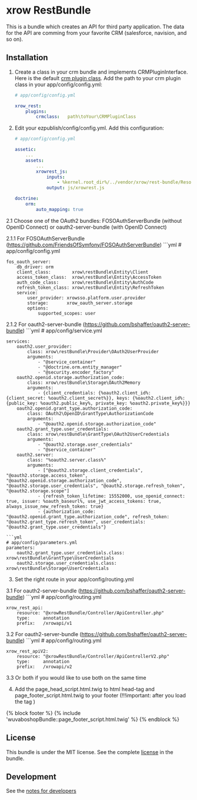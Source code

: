 xrow RestBundle
====================

This is a bundle which creates an API for third party application. The data for the API are comming from your favorite CRM (salesforce, navision, and so on).

## Installation

1. Create a class in your crm bundle and implements CRMPluginInterface. Here is the default [crm plugin class](https://github.com/xrowgmbh/rest-bundle/blob/master/CRM/CRMPlugin.php). Add the path to your crm plugin class in your app/config/config.yml:
    ```yml
    # app/config/config.yml

    xrow_rest:
        plugins:
            crmclass:   path\toYour\CRMPluginClass

2. Edit your ezpublish/config/config.yml. Add this configuration:
    ```yml
    # app/config/config.yml

    assetic:
        ...
        assets:
            ...
            xrowrest_js:
                inputs:
                    - %kernel.root_dir%/../vendor/xrow/rest-bundle/Resources/public/js/xrowrest.js
                output: js/xrowrest.js

    doctrine:
        orm:
            auto_mapping: true

2.1 Choose one of the OAuth2 bundles: FOSOAuthServerBundle (without OpenID Connect) or oauth2-server-bundle (with OpenID Connect)

2.1.1 For FOSOAuthServerBundle (https://github.com/FriendsOfSymfony/FOSOAuthServerBundle)
    ```yml
    # app/config/config.yml

    fos_oauth_server:
        db_driver: orm
        client_class:        xrow\restBundle\Entity\Client
        access_token_class:  xrow\restBundle\Entity\AccessToken
        auth_code_class:     xrow\restBundle\Entity\AuthCode
        refresh_token_class: xrow\restBundle\Entity\RefreshToken
        service:
            user_provider: xrowsso.platform.user.provider
            storage:       xrow_oauth_server.storage
            options:
                supported_scopes: user

2.1.2 For oauth2-server-bundle (https://github.com/bshaffer/oauth2-server-bundle)
    ```yml
    # app/config/service.yml

    services:
        oauth2.user_provider:
            class: xrow\restBundle\Provider\OAuth2UserProvider
            arguments:
                - "@service_container"
                - "@doctrine.orm.entity_manager"
                - "@security.encoder_factory"
        oauth2.openid.storage.authorization_code:
            class: xrow\restBundle\Storage\OAuth2Memory
            arguments:
                - {client_credentials: {%oauth2.client_id%: {client_secret: %oauth2.client_secret%}}, keys: {%oauth2.client_id%: {public_key: %oauth2.public_key%, private_key: %oauth2.private_key%}}}
        oauth2.openid.grant_type.authorization_code:
            class: OAuth2\OpenID\GrantType\AuthorizationCode
            arguments:
                - "@oauth2.openid.storage.authorization_code"
        oauth2.grant_type.user_credentials:
            class: xrow\restBundle\GrantType\OAuth2UserCredentials
            arguments:
                - "@oauth2.storage.user_credentials"
                - "@service_container"
        oauth2.server:
            class: "%oauth2.server.class%"
            arguments:
                - ["@oauth2.storage.client_credentials", "@oauth2.storage.access_token", "@oauth2.openid.storage.authorization_code", "@oauth2.storage.user_credentials", "@oauth2.storage.refresh_token", "@oauth2.storage.scope"]
                - {refresh_token_lifetime: 15552000, use_openid_connect: true, issuer: %oauth_baseurl%, use_jwt_access_tokens: true, always_issue_new_refresh_token: true}
                - {authorization_code: "@oauth2.openid.grant_type.authorization_code", refresh_token: "@oauth2.grant_type.refresh_token", user_credentials: "@oauth2.grant_type.user_credentials"}

    ```yml
    # app/config/parameters.yml
    parameters:
        oauth2.grant_type.user_credentials.class: xrow\restBundle\GrantType\UserCredentials
        oauth2.storage.user_credentials.class: xrow\restBundle\Storage\UserCredentials

3. Set the right route in your app/config/routing.yml

3.1 For oauth2-server-bundle (https://github.com/bshaffer/oauth2-server-bundle)
    ```yml
    # app/config/routing.yml

    xrow_rest_api:
        resource: "@xrowRestBundle/Controller/ApiController.php"
        type:     annotation
        prefix:   /xrowapi/v1

3.2 For oauth2-server-bundle (https://github.com/bshaffer/oauth2-server-bundle)
    ```yml
    # app/config/routing.yml

    xrow_rest_apiV2:
        resource: "@xrowRestBundle/Controller/ApiControllerV2.php"
        type:     annotation
        prefix:   /xrowapi/v2

3.3 Or both if you would like to use both on the same time

4. Add the page_head_script.html.twig to html head-tag and page_footer_script.html.twig to your footer (!!!important: after you load the tag <angular-sso-login-app>)

{% block footer %}
    {% include 'wuvaboshopBundle::page_footer_script.html.twig' %}
{% endblock %}

## License

This bundle is under the MIT license.
See the complete [license](Resources/meta/LICENSE) in the bundle.

## Development

See the [notes for developers](Resources/doc/develop.md)
